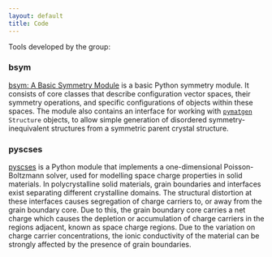 ```yaml
---
layout: default
title: Code
---
```


Tools developed by the group:

### bsym

[bsym: A Basic Symmetry Module](https://github.com/bjmorgan/bsym) is a basic Python symmetry module. It consists of core classes that describe configuration vector spaces, their symmetry operations, and specific configurations of objects within these spaces. The module also contains an interface for working with [`pymatgen`](http://pymatgen.org) `Structure` objects, to allow simple generation of disordered symmetry-inequivalent structures from a symmetric parent crystal structure.
 
### pyscses
  
[pyscses](https://github.com/georgiewellock/PYSCSES) is a Python module that implements a one-dimensional Poisson-Boltzmann solver, used for modelling space charge properties in solid materials. 
In polycrystalline solid materials, grain boundaries and interfaces exist separating different crystalline domains. The structural distortion at these interfaces causes segregation of charge carriers to, or away from the grain boundary core. Due to this, the grain boundary core carries a net charge which causes the depletion or accumulation of charge carriers in the regions adjacent, known as space charge regions. Due to the variation on charge carrier concentrations, the ionic conductivity of the material can be strongly affected by the presence of grain boundaries.
